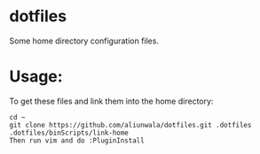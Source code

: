 dotfiles
========

Some home directory configuration files.

Usage:
======

To get these files and link them into the home directory:

    cd ~
    git clone https://github.com/aliunwala/dotfiles.git .dotfiles
    .dotfiles/binScripts/link-home
    Then run vim and do :PluginInstall

   
    
